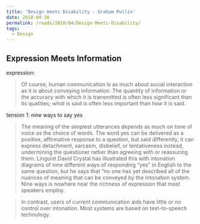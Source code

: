 ```yaml
---
title: 'Design meets Disability - Graham Pullin'
date: 2018-04-30
permalink: /reads/2018/04/Design-Meets-Disability/
tags:
  - Design
---
```

Expression Meets Information
------

expression:
> Of course, human communication is as much about social
interaction as it is about conveying information. The quantity
of information or the accuracy with which it is transmitted is
often less significant than its qualities; *what* is said is often less
important than *how* it is said.

tension 1: nine ways to say yes
> The meaning of the simplest utterances depends as much
on tone of voice as the choice of words. The word yes can be
delivered as a positive, affirmative response to a question, but
said differently, it can express detachment, sarcasm, disbelief,
or tentativeness instead, undermining the questioner rather
than agreeing with or reassuring them. Linguist David Crystal
has illustrated this with intonation diagrams of nine different
ways of responding “yes” in English to the same question,
but he says that “no one has yet described all of the nuances
of meaning that can be conveyed by the intonation system. 
Nine ways is nowhere near the richness of expression that
most speakers employ. 

> In contrast, users of current communication aids have little
or no control over intonation. Most systems are based on text-to-speech technology.

